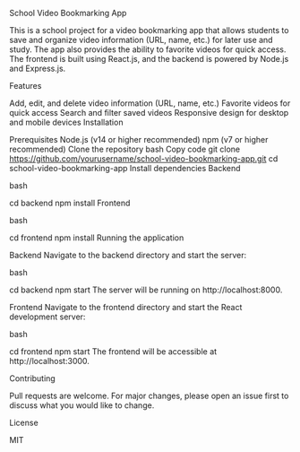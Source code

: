 School Video Bookmarking App

This is a school project for a video bookmarking app that allows students to save and organize video information (URL, name, etc.) for later use and study. The app also provides the ability to favorite videos for quick access. The frontend is built using React.js, and the backend is powered by Node.js and Express.js.

Features

Add, edit, and delete video information (URL, name, etc.) Favorite videos for quick access Search and filter saved videos Responsive design for desktop and mobile devices Installation

Prerequisites Node.js (v14 or higher recommended) npm (v7 or higher recommended) Clone the repository bash Copy code git clone https://github.com/yourusername/school-video-bookmarking-app.git cd school-video-bookmarking-app Install dependencies Backend

bash

cd backend npm install Frontend

bash

cd frontend npm install Running the application

Backend Navigate to the backend directory and start the server:

bash

cd backend npm start The server will be running on http://localhost:8000.

Frontend Navigate to the frontend directory and start the React development server:

bash

cd frontend npm start The frontend will be accessible at http://localhost:3000.

Contributing

Pull requests are welcome. For major changes, please open an issue first to discuss what you would like to change.

License

MIT


